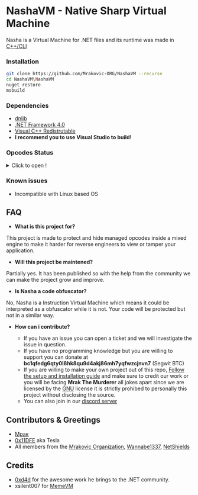 
# NashaVM - Native Sharp Virtual Machine

Nasha is a Virtual Machine for .NET files and its runtime was made in [C++/CLI](https://en.wikipedia.org/wiki/C%2B%2B/CLI)

### Installation
```bash
git clone https://github.com/Mrakovic-ORG/NashaVM --recurse
cd NashaVM\NashaVM
nuget restore
msbuild
```

### Dependencies
- [dnlib](https://github.com/0xd4d/dnlib)
- [.NET Framework 4.0](https://www.microsoft.com/pt-br/download/details.aspx?id=17851)
- [Visual C++ Redistrutable](https://www.microsoft.com/en-us/download/details.aspx?id=48145)
- **I recommend you to use Visual Studio to build!**

### Opcodes Status
<details>
  <summary>Click to open !</summary>
  
  ## Status Description
|Status|Description|
|--|----|
|AD|Added|
|NA|Not Added|
|NC|Not complete (upon work)|
  
 ## Opcodes
|Opcode| Description | Status |
|--|----|--|
|Ret| Return from method, possibly with a value. |AD|
|Ldc_I4| Push num of type int32 onto the stack as int32. |AD|
|Ldstr| Push a string object for the literal string. |AD|
|Call| Call method described by method.	|AD|
|Nop| Do nothing (No operation). |AD|
|Pop| Pop value from the stack. |AD|
|Branches|  |NA|

TODO: Add more opcodes
</details>


### Known issues
- Incompatible with Linux based OS


## FAQ

- **What is this project for?**

This project is made to protect and hide managed opcodes inside a mixed engine to make it harder for reverse engineers to view or tamper your application. 
- **Will this project be maintened?**

Partially yes. It has been published so with the help from the community we can make the project grow and improve.
- **Is Nasha a code obfuscator?**

No, Nasha is a Instruction Virtual Machine which means it could be interpreted as a obfuscator while it is not. Your code will be protected but not in a similar way.
- **How can i contribute?**

	- If you have an issue you can open a ticket and we will investigate the issue in question.
	- If you have no programming knowledge but you are willing to support you can donate at **bc1qfedg6qty0l8hk8qu9d4akj86mh7yqfwzcjnvn7** (Segwit BTC)
	- If you are willing to make your own project out of this repo, [Follow the setup and installation guide](#Installation) and make sure to credit our work or you will be facing **Mrak The Murderer** all jokes apart since we are licensed by the [GNU](https://github.com/Mrakovic-ORG/NashaVM/blob/master/LICENSE) license it is strictly prohibed to personally this project without disclosing the source.
	- You can also join in our [discord server](https://discord.gg/JhCWDF4)

## Contributors & Greetings

* [Мрак](https://github.com/MrakDev)
* [0x11DFE](https://github.com/0x11DFE) aka Tesla
*  All members from the [Mrakovic Organization](https://github.com/Mrakovic-ORG), [Wannabe1337](https://wannabe1337.xyz), [NetShields](https://discord.gg/Pqf2A9d)


## Credits

* [0xd4d](https://github.com/0xd4d) for the awesome work he brings to the .NET community.
* xsilent007 for [MemeVM](https://github.com/TobitoFatitoRE/MemeVM)